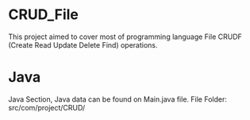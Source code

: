 # CRUD_File
This project aimed to cover most of programming language File CRUDF (Create Read Update Delete Find) operations.

# Java
Java Section, Java data can be found on Main.java file. File Folder: src/com/project/CRUD/
